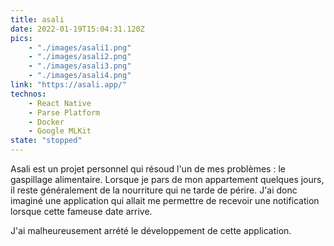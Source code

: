 ```yaml
---
title: asali
date: 2022-01-19T15:04:31.120Z
pics: 
    - "./images/asali1.png"
    - "./images/asali2.png"
    - "./images/asali3.png"
    - "./images/asali4.png"
link: "https://asali.app/"
technos: 
    - React Native
    - Parse Platform
    - Docker
    - Google MLKit
state: "stopped"
---
```


Asali est un projet personnel qui résoud l'un de mes problèmes : le gaspillage alimentaire. Lorsque je pars de mon appartement quelques jours, il reste généralement de la nourriture qui ne tarde de périre. J'ai donc imaginé une application qui allait me permettre de recevoir une notification lorsque cette fameuse date arrive.

J'ai malheureusement arrété le développement de cette application.
